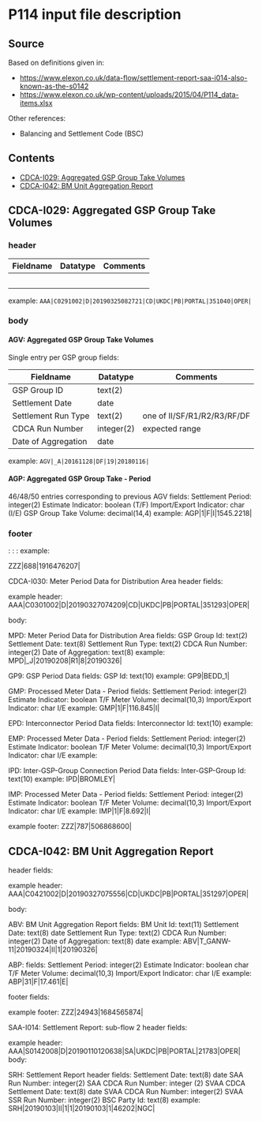 # P114 input file description

## Source
Based on definitions given in:
- https://www.elexon.co.uk/data-flow/settlement-report-saa-i014-also-known-as-the-s0142
- https://www.elexon.co.uk/wp-content/uploads/2015/04/P114_data-items.xlsx

Other references:
- Balancing and Settlement Code (BSC)

## Contents

- [CDCA-I029: Aggregated GSP Group Take Volumes](#cdcai029-aggregated-gsp-group-take-volumes)
- [CDCA-I042: BM Unit Aggregation Report](#cdcai042-bm-unit-aggregation-report)

## CDCA-I029: Aggregated GSP Group Take Volumes
### header
| Fieldname | Datatype | Comments |
| --------- | -------- | -------- |
||||
||||
||||
||||
||||
example:
`AAA|C0291002|D|20190325082721|CD|UKDC|PB|PORTAL|351040|OPER|`

### body

#### AGV: Aggregated GSP Group Take Volumes
Single entry per GSP group
fields:

| Fieldname | Datatype | Comments |
| --------- | -------- | -------- |
| GSP Group ID | text(2) ||
| Settlement Date | date ||
| Settlement Run Type | text(2) | one of II/SF/R1/R2/R3/RF/DF|
| CDCA Run Number | integer(2) | expected range|
| Date of Aggregation | date ||

example: `AGV|_A|20161128|DF|19|20180116|`

#### AGP: Aggregated GSP Group Take - Period
46/48/50 entries corresponding to previous AGV
fields:
  Settlement Period: integer(2)
  Estimate Indicator: boolean (T/F)
  Import/Export Indicator: char (I/E)
  GSP Group Take Volume: decimal(14,4)
example:
AGP|1|F|I|1545.2218|

### footer
  :
  :
  :
example:

ZZZ|688|1916476207|


CDCA-I030: Meter Period Data for Distribution Area
header fields:

example header:
AAA|C0301002|D|20190327074209|CD|UKDC|PB|PORTAL|351293|OPER|

body:

MPD: Meter Period Data for Distribution Area
fields:
  GSP Group Id: text(2)
  Settlement Date: text(8)
  Settlement Run Type: text(2)
  CDCA Run Number: integer(2)
  Date of Aggregation: text(8)
example:
MPD|_J|20190208|R1|8|20190326|

GP9: GSP Period Data
fields:
  GSP Id: text(10)
example:
GP9|BEDD_1|

GMP: Processed Meter Data - Period
fields:
  Settlement Period: integer(2)
  Estimate Indicator: boolean T/F
  Meter Volume: decimal(10,3)
  Import/Export Indicator: char I/E
example:
GMP|1|F|116.845|I|

EPD: Interconnector Period Data
fields:
  Interconnector Id: text(10)
example:

EMP: Processed Meter Data - Period
fields:
  Settlement Period: integer(2)
  Estimate Indicator: boolean T/F
  Meter Volume: decimal(10,3)
  Import/Export Indicator: char I/E
example:

IPD: Inter-GSP-Group Connection Period Data
fields:
  Inter-GSP-Group Id: text(10)
example:
IPD|BROMLEY|

IMP: Processed Meter Data - Period
fields:
  Settlement Period: integer(2)
  Estimate Indicator: boolean T/F
  Meter Volume: decimal(10,3)
  Import/Export Indicator: char I/E
example:
IMP|1|F|8.692|I|

example footer:
ZZZ|787|506868600|


## CDCA-I042: BM Unit Aggregation Report
header fields:

example header:
AAA|C0421002|D|20190327075556|CD|UKDC|PB|PORTAL|351297|OPER|

body:

ABV: BM Unit Aggregation Report
fields:
  BM Unit Id: text(11)
  Settlement Date: text(8) date
  Settlement Run Type: text(2)
  CDCA Run Number: integer(2)
  Date of Aggregation: text(8) date
example:
ABV|T_GANW-11|20190324|II|1|20190326|

ABP:
fields:
  Settlement Period: integer(2)
  Estimate Indicator: boolean char T/F
  Meter Volume: decimal(10,3)
  Import/Export Indicator: char I/E
example:
ABP|31|F|17.461|E|

footer fields:

example footer:
ZZZ|24943|1684565874|


SAA-I014: Settlement Report: sub-flow 2
header fields:

example header:
AAA|S0142008|D|20190110120638|SA|UKDC|PB|PORTAL|21783|OPER|
body:

SRH: Settlement Report header
fields:
  Settlement Date: text(8) date
  SAA Run Number: integer(2)
  SAA CDCA Run Number: integer (2)
  SVAA CDCA Settlement Date: text(8) date
  SVAA CDCA Run Number: integer(2)
  SVAA SSR Run Number: integer(2)
  BSC Party Id: text(8)
example:
SRH|20190103|II|1|1|20190103|1|46202|NGC|
